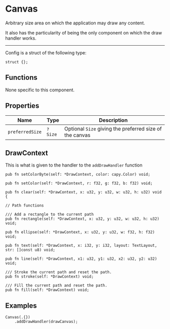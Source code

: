 # Canvas
Arbitrary size area on which the application may draw any content.

It also has the particularity of being the only component on which the
draw handler works.

---

Config is a struct of the following type:
```zig
struct {};
```

## Functions
None specific to this component.

## Properties
Name | Type | Description
---- | ---- | -----------
`preferredSize` | `?Size` | Optional `Size` giving the preferred size of the canvas

## DrawContext
This is what is given to the handler to the `addDrawHandler` function

```zig
pub fn setColorByte(self: *DrawContext, color: capy.Color) void;

pub fn setColor(self: *DrawContext, r: f32, g: f32, b: f32) void;

pub fn clear(self: *DrawContext, x: u32, y: u32, w: u32, h: u32) void {

// Path functions

/// Add a rectangle to the current path
pub fn rectangle(self: *DrawContext, x: u32, y: u32, w: u32, h: u32) void;

pub fn ellipse(self: *DrawContext, x: u32, y: u32, w: f32, h: f32) void;

pub fn text(self: *DrawContext, x: i32, y: i32, layout: TextLayout, str: []const u8) void;

pub fn line(self: *DrawContext, x1: u32, y1: u32, x2: u32, y2: u32) void;

/// Stroke the current path and reset the path.
pub fn stroke(self: *DrawContext) void;

/// Fill the current path and reset the path.
pub fn fill(self: *DrawContext) void;
```

## Examples
```zig
Canvas(.{})
    .addDrawHandler(drawCanvas);
```
